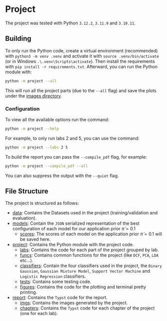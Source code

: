 # Project

The project was tested with Python `3.12.2`, `3.11.9` and `3.10.11`.

## Building

To only run the Python code, create a virtual environment (recommended) with `python3 -m venv .venv` and activate it with `source .venv/bin/activate` (or in Windows `.\.venv\Scripts\activate`). Then install the requirements with `pip install -r requirements.txt`. Afterward, you can run the Python module with:

```bash
python -m project --all
```

This will run all the project parts (due to the `--all` flag) and save the plots under the [images directory](report/imgs).

### Configuration

To view all the available options run the command:

```bash
python -m project --help
```

For example, to only run labs 2 and 5, you can use the command:

```bash
python -m project --labs 2 5
```

To build the report you can pass the `--compile_pdf` flag, for example:

```bash
python -m project --compile_pdf --all
```

You can also suppress the output with the `--quiet` flag.

## File Structure

The project is structured as follows:

- [data](data): Contains the Datasets used in the project (training/validation and evaluation).
- [models](models): Contain the `JSON` serialized representation of the best configuration of each model for our application prior $\tilde{\pi} = 0.1$
  - [scores](scores): The scores of each model on the application prior $\tilde{\pi} = 0.1$ will be saved here.
- [project](project): Contains the Python module with the project code.
  - [labs](project/labs): Contains the code for each part of the project grouped by lab.
  - [funcs](project/funcs): Contains common functions for the project (like `DCF`, `PCA`, `LDA` etc...).
  - [classifiers](project/classifiers): Contain the four classifiers used in the project, the `Binary Gaussian`, `Gaussian Mixture Model`, `Support Vector Machine` and `Logistic Regression` classifiers.
  - [tests](project/tests): Contains some testing code.
  - [figures](project/figures): Contains the code for the plotting and terminal pretty printing.
- [report](report): Contains the `Typst` code for the report.
  - [imgs](report/imgs): Contains the images generated by the project.
  - [chapters](report/chapters): Contains the `Typst` code for each chapter of the project (one for each lab).
